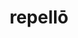 ---
title: repellō
meaning: to drive away
ch: 5
pos: verb
secondppstem: repell
infend: ere
infhyph: -ere
conjugation: third
derivative: repulsive
---